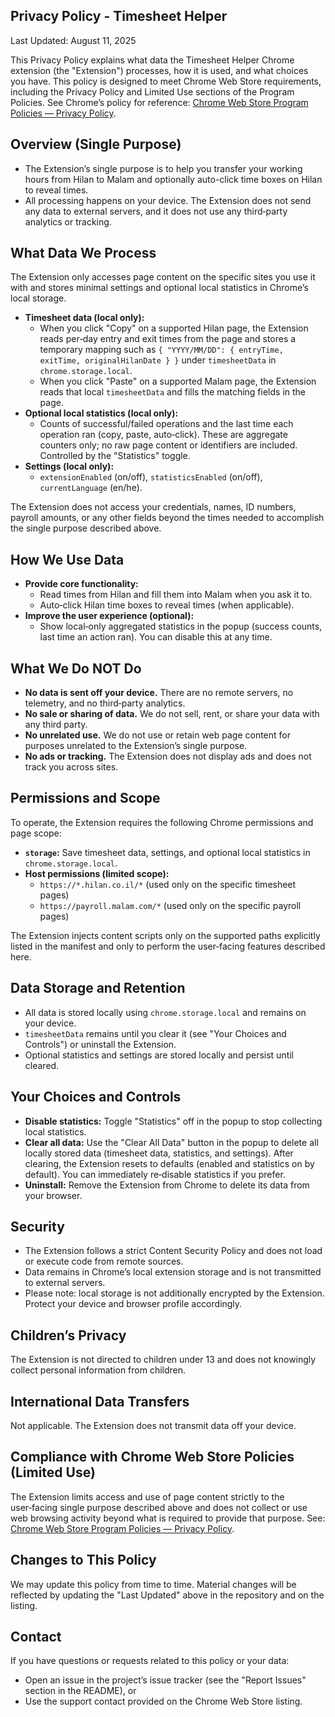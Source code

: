 ## Privacy Policy - Timesheet Helper

Last Updated: August 11, 2025

This Privacy Policy explains what data the Timesheet Helper Chrome extension (the "Extension") processes, how it is used, and what choices you have. This policy is designed to meet Chrome Web Store requirements, including the Privacy Policy and Limited Use sections of the Program Policies. See Chrome’s policy for reference: [Chrome Web Store Program Policies — Privacy Policy](https://developer.chrome.com/docs/webstore/program-policies/policies#privacy_policy).

## Overview (Single Purpose)

- The Extension’s single purpose is to help you transfer your working hours from Hilan to Malam and optionally auto-click time boxes on Hilan to reveal times.
- All processing happens on your device. The Extension does not send any data to external servers, and it does not use any third‑party analytics or tracking.

## What Data We Process

The Extension only accesses page content on the specific sites you use it with and stores minimal settings and optional local statistics in Chrome’s local storage.

- **Timesheet data (local only):**
  - When you click "Copy" on a supported Hilan page, the Extension reads per‑day entry and exit times from the page and stores a temporary mapping such as `{ "YYYY/MM/DD": { entryTime, exitTime, originalHilanDate } }` under `timesheetData` in `chrome.storage.local`.
  - When you click "Paste" on a supported Malam page, the Extension reads that local `timesheetData` and fills the matching fields in the page.
- **Optional local statistics (local only):**
  - Counts of successful/failed operations and the last time each operation ran (copy, paste, auto‑click). These are aggregate counters only; no raw page content or identifiers are included. Controlled by the "Statistics" toggle.
- **Settings (local only):**
  - `extensionEnabled` (on/off), `statisticsEnabled` (on/off), `currentLanguage` (en/he).

The Extension does not access your credentials, names, ID numbers, payroll amounts, or any other fields beyond the times needed to accomplish the single purpose described above.

## How We Use Data

- **Provide core functionality:**
  - Read times from Hilan and fill them into Malam when you ask it to.
  - Auto‑click Hilan time boxes to reveal times (when applicable).
- **Improve the user experience (optional):**
  - Show local‑only aggregated statistics in the popup (success counts, last time an action ran). You can disable this at any time.

## What We Do NOT Do

- **No data is sent off your device.** There are no remote servers, no telemetry, and no third‑party analytics.
- **No sale or sharing of data.** We do not sell, rent, or share your data with any third party.
- **No unrelated use.** We do not use or retain web page content for purposes unrelated to the Extension’s single purpose.
- **No ads or tracking.** The Extension does not display ads and does not track you across sites.

## Permissions and Scope

To operate, the Extension requires the following Chrome permissions and page scope:

- **`storage`:** Save timesheet data, settings, and optional local statistics in `chrome.storage.local`.
- **Host permissions (limited scope):**
  - `https://*.hilan.co.il/*` (used only on the specific timesheet pages)
  - `https://payroll.malam.com/*` (used only on the specific payroll pages)

The Extension injects content scripts only on the supported paths explicitly listed in the manifest and only to perform the user‑facing features described here.

## Data Storage and Retention

- All data is stored locally using `chrome.storage.local` and remains on your device.
- `timesheetData` remains until you clear it (see "Your Choices and Controls") or uninstall the Extension.
- Optional statistics and settings are stored locally and persist until cleared.

## Your Choices and Controls

- **Disable statistics:** Toggle "Statistics" off in the popup to stop collecting local statistics.
- **Clear all data:** Use the "Clear All Data" button in the popup to delete all locally stored data (timesheet data, statistics, and settings). After clearing, the Extension resets to defaults (enabled and statistics on by default). You can immediately re‑disable statistics if you prefer.
- **Uninstall:** Remove the Extension from Chrome to delete its data from your browser.

## Security

- The Extension follows a strict Content Security Policy and does not load or execute code from remote sources.
- Data remains in Chrome’s local extension storage and is not transmitted to external servers.
- Please note: local storage is not additionally encrypted by the Extension. Protect your device and browser profile accordingly.

## Children’s Privacy

The Extension is not directed to children under 13 and does not knowingly collect personal information from children.

## International Data Transfers

Not applicable. The Extension does not transmit data off your device.

## Compliance with Chrome Web Store Policies (Limited Use)

The Extension limits access and use of page content strictly to the user‑facing single purpose described above and does not collect or use web browsing activity beyond what is required to provide that purpose. See: [Chrome Web Store Program Policies — Privacy Policy](https://developer.chrome.com/docs/webstore/program-policies/policies#privacy_policy).

## Changes to This Policy

We may update this policy from time to time. Material changes will be reflected by updating the "Last Updated" above in the repository and on the listing.

## Contact

If you have questions or requests related to this policy or your data:

- Open an issue in the project’s issue tracker (see the "Report Issues" section in the README), or
- Use the support contact provided on the Chrome Web Store listing.

